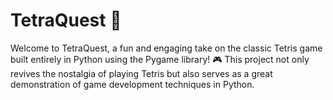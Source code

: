 # TetraQuest 🧩
Welcome to TetraQuest, a fun and engaging take on the classic Tetris game built entirely in Python using the Pygame library! 🎮 This project not only revives the nostalgia of playing Tetris but also serves as a great demonstration of game development techniques in Python.

